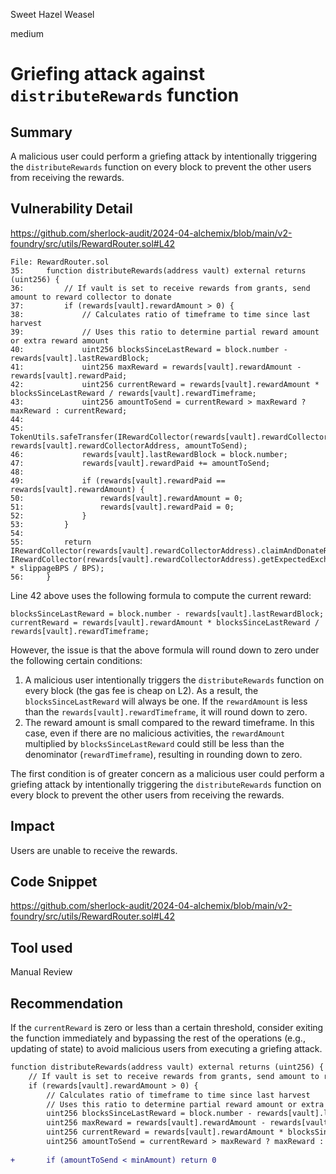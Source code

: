 Sweet Hazel Weasel

medium

# Griefing attack against `distributeRewards` function

## Summary

A malicious user could perform a griefing attack by intentionally triggering the `distributeRewards` function on every block to prevent the other users from receiving the rewards.

## Vulnerability Detail

https://github.com/sherlock-audit/2024-04-alchemix/blob/main/v2-foundry/src/utils/RewardRouter.sol#L42

```solidity
File: RewardRouter.sol
35:     function distributeRewards(address vault) external returns (uint256) {
36:         // If vault is set to receive rewards from grants, send amount to reward collector to donate
37:         if (rewards[vault].rewardAmount > 0) {
38:             // Calculates ratio of timeframe to time since last harvest
39:             // Uses this ratio to determine partial reward amount or extra reward amount
40:             uint256 blocksSinceLastReward = block.number - rewards[vault].lastRewardBlock;
41:             uint256 maxReward = rewards[vault].rewardAmount - rewards[vault].rewardPaid;
42:             uint256 currentReward = rewards[vault].rewardAmount * blocksSinceLastReward / rewards[vault].rewardTimeframe;
43:             uint256 amountToSend = currentReward > maxReward ? maxReward : currentReward;
44: 
45:             TokenUtils.safeTransfer(IRewardCollector(rewards[vault].rewardCollectorAddress).rewardToken(), rewards[vault].rewardCollectorAddress, amountToSend);
46:             rewards[vault].lastRewardBlock = block.number;
47:             rewards[vault].rewardPaid += amountToSend;
48: 
49:             if (rewards[vault].rewardPaid == rewards[vault].rewardAmount) {
50:                 rewards[vault].rewardAmount = 0;
51:                 rewards[vault].rewardPaid = 0;
52:             }
53:         }
54: 
55:         return IRewardCollector(rewards[vault].rewardCollectorAddress).claimAndDonateRewards(vault, IRewardCollector(rewards[vault].rewardCollectorAddress).getExpectedExchange(vault) * slippageBPS / BPS);
56:     }
```

Line 42 above uses the following formula to compute the current reward:

```solidity
blocksSinceLastReward = block.number - rewards[vault].lastRewardBlock;
currentReward = rewards[vault].rewardAmount * blocksSinceLastReward / rewards[vault].rewardTimeframe;
```

However, the issue is that the above formula will round down to zero under the following certain conditions:

1. A malicious user intentionally triggers the `distributeRewards` function on every block (the gas fee is cheap on L2). As a result, the `blocksSinceLastReward` will always be one. If the `rewardAmount` is less than the `rewards[vault].rewardTimeframe`, it will round down to zero.
2. The reward amount is small compared to the reward timeframe. In this case, even if there are no malicious activities, the `rewardAmount` multiplied by `blocksSinceLastReward` could still be less than the denominator (`rewardTimeframe`), resulting in rounding down to zero.

The first condition is of greater concern as a malicious user could perform a griefing attack by intentionally triggering the `distributeRewards` function on every block to prevent the other users from receiving the rewards.

## Impact

Users are unable to receive the rewards.

## Code Snippet

https://github.com/sherlock-audit/2024-04-alchemix/blob/main/v2-foundry/src/utils/RewardRouter.sol#L42

## Tool used

Manual Review

## Recommendation

If the `currentReward` is zero or less than a certain threshold, consider exiting the function immediately and bypassing the rest of the operations (e.g., updating of state) to avoid malicious users from executing a griefing attack.

```diff
function distributeRewards(address vault) external returns (uint256) {
    // If vault is set to receive rewards from grants, send amount to reward collector to donate
    if (rewards[vault].rewardAmount > 0) {
        // Calculates ratio of timeframe to time since last harvest
        // Uses this ratio to determine partial reward amount or extra reward amount
        uint256 blocksSinceLastReward = block.number - rewards[vault].lastRewardBlock;
        uint256 maxReward = rewards[vault].rewardAmount - rewards[vault].rewardPaid;
        uint256 currentReward = rewards[vault].rewardAmount * blocksSinceLastReward / rewards[vault].rewardTimeframe;
        uint256 amountToSend = currentReward > maxReward ? maxReward : currentReward;
        
+       if (amountToSend < minAmount) return 0
```